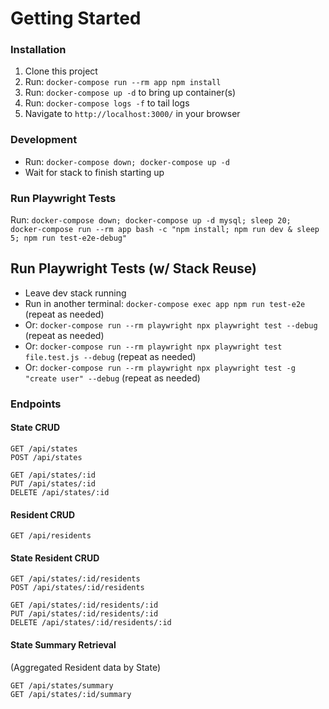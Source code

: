 # Getting Started

### Installation

1. Clone this project
1. Run: `docker-compose run --rm app npm install`
1. Run: `docker-compose up -d` to bring up container(s)
1. Run: `docker-compose logs -f` to tail logs
1. Navigate to `http://localhost:3000/` in your browser

### Development

- Run: `docker-compose down; docker-compose up -d`
- Wait for stack to finish starting up

### Run Playwright Tests

Run: `docker-compose down; docker-compose up -d mysql; sleep 20; docker-compose run --rm app bash -c "npm install; npm run dev & sleep 5; npm run test-e2e-debug"`

## Run Playwright Tests (w/ Stack Reuse)

- Leave dev stack running
- Run in another terminal: `docker-compose exec app npm run test-e2e` (repeat as needed)
- Or: `docker-compose run --rm playwright npx playwright test --debug` (repeat as needed)
- Or: `docker-compose run --rm playwright npx playwright test file.test.js --debug` (repeat as needed)
- Or: `docker-compose run --rm playwright npx playwright test -g "create user" --debug` (repeat as needed)

### Endpoints

#### State CRUD

```
GET /api/states
POST /api/states

GET /api/states/:id
PUT /api/states/:id
DELETE /api/states/:id
```

#### Resident CRUD

```
GET /api/residents
```

#### State Resident CRUD

```
GET /api/states/:id/residents
POST /api/states/:id/residents

GET /api/states/:id/residents/:id
PUT /api/states/:id/residents/:id
DELETE /api/states/:id/residents/:id
```

#### State Summary Retrieval

(Aggregated Resident data by State)

```
GET /api/states/summary
GET /api/states/:id/summary
```
